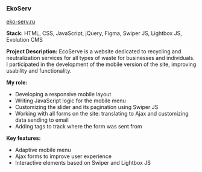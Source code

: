 ### EkoServ

[eko-serv.ru](https://eko-serv.ru)

**Stack:** HTML, CSS, JavaScript, jQuery, Figma, Swiper JS, Lightbox JS, Evolution CMS

**Project Description:**
EcoServe is a website dedicated to recycling and neutralization services for all types of waste for businesses and individuals. I participated in the development of the mobile version of the site, improving usability and functionality.

**My role:**
- Developing a responsive mobile layout
- Writing JavaScript logic for the mobile menu
- Customizing the slider and its pagination using Swiper JS
- Working with all forms on the site: translating to Ajax and customizing data sending to email
- Adding tags to track where the form was sent from

**Key features:**
- Adaptive mobile menu
- Ajax forms to improve user experience
- Interactive elements based on Swiper and Lightbox JS